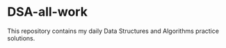 # DSA-all-work
This repository contains my daily Data Structures and Algorithms practice solutions.
